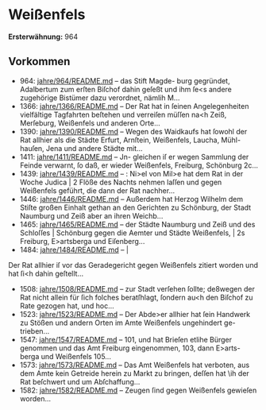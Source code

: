 # Weißenfels

**Ersterwähnung:** 964

## Vorkommen
- 964: [jahre/964/README.md](../jahre/964/README.md) – das Stift Magde-
burg gegründet, Adalbertum zum erſten Biſchof dahin
geſeßt und ihm ſe<s andere zugehörige Bistümer dazu
verordnet, nämlih M...
- 1366: [jahre/1366/README.md](../jahre/1366/README.md) – Der Rat hat in ſeinen Angelegenheiten vielfältige
Tagfahrten beſtehen und verreiſen müſſen na<h Zeiß,
Merſeburg, Weißenfels und anderen Orte...
- 1390: [jahre/1390/README.md](../jahre/1390/README.md) – Wegen des Waidkaufs hat ſowohl der Rat allhier als
die Städte Erfurt, Arnſtein, Weißenfels, Laucha, Mühl-
hauſen, Jena und andere Städte mit...
- 1411: [jahre/1411/README.md](../jahre/1411/README.md) – Jn-
gleichen iſ er wegen Sammlung der Feinde verwarnt, ſo
daß, er wieder Weißenfels, Freiburg, Schönburg 2c...
- 1439: [jahre/1439/README.md](../jahre/1439/README.md) – : Ni>el von Mil>e hat dem Rat in der Woche Judica
| 2 Flöße des Nachts nehmen laſſen und gegen Weißenfels
geführt, die dann der Rat nachher...
- 1446: [jahre/1446/README.md](../jahre/1446/README.md) – Außerdem hat Herzog Wilhelm dem Stiſte großen
Einhalt gethan an den Gerichten zu Schönburg, der
Stadt Naumburg und Zeiß aber an ihren Weichb...
- 1465: [jahre/1465/README.md](../jahre/1465/README.md) – der Städte Naumburg und Zeiß und des Schloſſes |
Schönburg gegen die Aemter und Städte Weißenfels, |
2s Freiburg, E>artsberga und Eiſenberg...
- 1484: [jahre/1484/README.md](../jahre/1484/README.md) – |

Der Rat allhier iſ vor das Geradegericht gegen
Weißenfels zitiert worden und hat ſi<h dahin geſtellt...
- 1508: [jahre/1508/README.md](../jahre/1508/README.md) – zur Stadt
verſehen ſollte; de8wegen der Rat nicht allein für ſich
folches beratſhlagt, ſondern au<h den Biſchof zu Rate
gezogen hat, und hoc...
- 1523: [jahre/1523/README.md](../jahre/1523/README.md) – Der Abde>er allhier hat ſein Handwerk zu Stößen
und andern Orten im Amte Weißenfels ungehindert ge-
trieben...
- 1547: [jahre/1547/README.md](../jahre/1547/README.md) – 101, und hat Brieſen etlihe Bürger genommen
und das Amt Freiburg eingenommen, 103, dann E>arts-
berga und Weißenfels 105...
- 1573: [jahre/1573/README.md](../jahre/1573/README.md) – Das Amt Weißenfels hat verboten, aus dem Amte
kein Getreide herein zu Markt zu bringen, deſſen hat \ih
der Rat beſchwert und um Abſchaffung...
- 1582: [jahre/1582/README.md](../jahre/1582/README.md) – Zeugen ſind gegen Weißenfels gewieſen worden...
